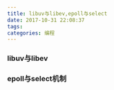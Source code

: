 ```yaml
---
title: libuv与libev,epoll与select
date: 2017-10-31 22:08:37
tags: 
categories: 编程
---
```


### libuv与libev


### epoll与select机制